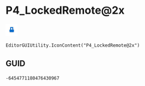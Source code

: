 # P4_LockedRemote@2x
![](/img/P4_LockedRemote@2x.png)

``` CSharp
EditorGUIUtility.IconContent("P4_LockedRemote@2x")
```
## GUID
```
-6454771180476430967
```
